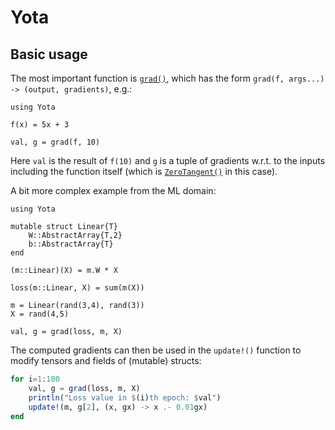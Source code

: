 # Yota

## Basic usage

The most important function is [`grad()`](@ref), which has the form
`grad(f, args...) -> (output, gradients)`, e.g.:

```@example
using Yota

f(x) = 5x + 3

val, g = grad(f, 10)
```

Here `val` is the result of `f(10)` and `g` is a tuple of gradients w.r.t. to the inputs
including the function itself (which is [`ZeroTangent()`](https://juliadiff.org/ChainRulesCore.jl/dev/api.html#ChainRulesCore.ZeroTangent) in this case).


A bit more complex example from the ML domain:

```@example
using Yota

mutable struct Linear{T}
    W::AbstractArray{T,2}
    b::AbstractArray{T}
end

(m::Linear)(X) = m.W * X

loss(m::Linear, X) = sum(m(X))

m = Linear(rand(3,4), rand(3))
X = rand(4,5)

val, g = grad(loss, m, X)
```

The computed gradients can then be used in the `update!()` function to modify tensors and fields of (mutable) structs:

```julia
for i=1:100
    val, g = grad(loss, m, X)
    println("Loss value in $(i)th epoch: $val")
    update!(m, g[2], (x, gx) -> x .- 0.01gx)
end
```